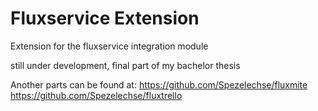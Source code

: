 Fluxservice Extension
====================

Extension for the fluxservice integration module

still under development, final part of my bachelor thesis

Another parts can be found at:
https://github.com/Spezelechse/fluxmite
https://github.com/Spezelechse/fluxtrello
